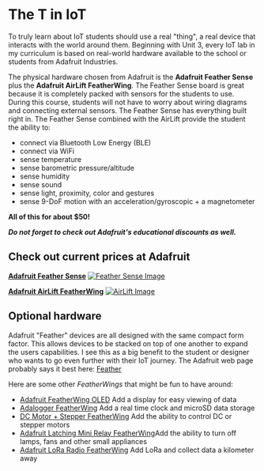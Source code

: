 # The T in IoT

To truly learn about IoT students should use a real "thing", a real device that interacts with the world around them. Beginning with Unit 3, every IoT lab in 
my curriculum is based on real-world hardware available to the school or students from Adafruit Industries. 

The physical hardware chosen from Adafruit is the **Adafruit Feather Sense** plus the **Adafruit AirLift FeatherWing**.  The Feather Sense board is great 
because it is completely packed with sensors for the students to use. During this course, students will not have to worry about wiring diagrams and connecting 
external sensors.  The Feather Sense has everything built right in.  The Feather Sense combined with the AirLift provide the student the ability to:

- connect via Bluetooth Low Energy (BLE)
- connect via WiFi
- sense temperature
- sense barometric pressure/altitude
- sense humidity
- sense sound
- sense light, proximity, color and gestures
- sense 9-DoF motion with an acceleration/gyroscopic + a magnetometer

**All of this for about $50!** 

***Do not forget to check out Adafruit's educational discounts as well.***

## Check out current prices at Adafruit 

**[Adafruit Feather Sense](https://www.adafruit.com/product/4516)**
[![Feather Sense Image](https://cdn-shop.adafruit.com/970x728/4516-08.jpg)](https://www.adafruit.com/product/4516)

**[Adafruit AirLift FeatherWing](https://www.adafruit.com/product/4264)**
[![AirLift Image](https://cdn-shop.adafruit.com/970x728/4264-05.jpg)](https://www.adafruit.com/product/4264)


## Optional hardware

Adafruit "Feather" devices are all designed with the same compact form factor.  This allows devices to be stacked on top of one another to expand the 
users capabilities.  I see this as a big benefit to the student or designer who wants to go even further with their IoT journey. The Adafruit web page probably says it best here: [Feather](https://www.adafruit.com/category/943) 

Here are some other *FeatherWings* that might be fun to have around:

- [Adafruit FeatherWing OLED](https://www.adafruit.com/product/4650) Add a display for easy viewing of data
- [Adalogger FeatherWing](https://www.adafruit.com/product/2922) Add a real time clock and microSD data storage
- [DC Motor + Stepper FeatherWing](https://www.adafruit.com/product/2927) Add the ability to control DC or stepper motors
- [Adafruit Latching Mini Relay FeatherWing](https://www.adafruit.com/product/2923)Add the ability to turn off lamps, fans and other small appliances 
- [Adafruit LoRa Radio FeatherWing](https://www.adafruit.com/product/3231) Add LoRa and collect data a kilometer away

<!--
The lessons on automated watering work using a relay. As an option, you can connect this relay to a water pump powered by USB using the hardware listed below.

* [6V water pump](https://www.seeedstudio.com/6V-Mini-Water-Pump-p-1945.html)
* [USB terminal](https://www.adafruit.com/product/3628)
* Silicone pipes
* Red and black wires
* Small flat-head screwdriver

## Virtual hardware

The virtual hardware route will provide simulators for the sensors and actuators, implemented in Python. Depending on your hardware availability, you can run this on your normal development device, such as a Mac, PC, or run it on a Raspberry Pi and simulate only the hardware you don't have. For example, if you have the Raspberry Pi camera but not the Grove sensors, you will be able to run the virtual device code on your Pi and simulate the Grove sensors, but use a physical camera.

The virtual hardware will use the [CounterFit project](https://github.com/CounterFit-IoT/CounterFit).

To complete these lessons you will need to have a web cam, microphone and audio output such as speakers or headphones. These can be built in or external, and need to be configured to work with your operating system and available for use from all applications.
-->
